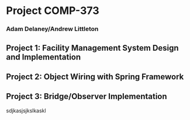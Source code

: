 # Project COMP-373
### Adam Delaney/Andrew Littleton

## Project 1: Facility Management System Design and Implementation

## Project 2: Object Wiring with Spring Framework

## Project 3: Bridge/Observer Implementation
sdjkasjsjkslkaskl